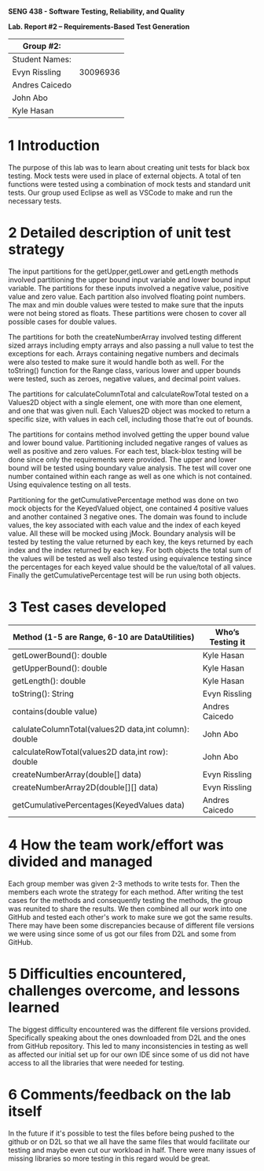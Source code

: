 **SENG 438 - Software Testing, Reliability, and Quality**

**Lab. Report \#2 – Requirements-Based Test Generation**

| Group \#2:      |     |
| -------------- | --- |
| Student Names: |     |
| Evyn Rissling               |30096936     |
| Andres Caicedo  |     |
| John Abo               |     |
| Kyle Hasan             |     |

# 1 Introduction

The purpose of this lab was to learn about creating unit tests for black box testing. Mock tests were used in place of external objects. A total of ten functions were tested using a combination of mock tests and standard unit tests. Our group used Eclipse as well as VSCode to make and run the necessary tests.

# 2 Detailed description of unit test strategy

The input partitions for the getUpper,getLower and getLength methods involved partitioning the upper bound input variable and lower bound input variable. The partitions for these inputs involved a negative value, positive value and zero value. Each partition also involved floating point numbers. The max and min double values were tested to make sure that the inputs were not being stored as floats. These partitions were chosen to cover all possible cases for double values.

The partitions for both the createNumberArray involved testing different sized arrays including empty arrays and also passing a null value to test the exceptions for each. Arrays containing negative numbers and decimals were also tested to make sure it would handle both as well. For the toString() function for the Range class, various lower and upper bounds were tested, such as zeroes, negative values, and decimal point values.

The partitions for calculateColumnTotal and calculateRowTotal tested on a Values2D object with a single element, one with more than one element, and one that was given null. Each Values2D object was mocked to return a specific size, with values in each cell, including those that’re out of bounds.

The partitions for contains method involved getting the upper bound value and lower bound value. Partitioning included negative ranges of values as well as positive and zero values. For each test, black-blox testing will be done since only the requirements were provided. The upper and lower bound will be tested using boundary value analysis. The test will cover one number contained within each range as well as one which is not contained. Using equivalence testing on all tests. 

Partitioning for the getCumulativePercentage method was done on two mock objects for the KeyedValued object, one contained 4 positive values and another contained 3 negative ones. The domain was found to include values, the key associated with each value and the index of each keyed value. All these will be mocked using jMock. Boundary analysis will be tested by testing the value returned by each key, the keys returned by each index and the index returned by each key. For both objects the total sum of the values will be tested as well also tested using equivalence testing since the percentages for each keyed value should be the value/total of all values. Finally the getCumulativePercentage test will be run using both objects.


# 3 Test cases developed

| Method (1-5 are Range, 6-10 are DataUtilities)          | Who’s Testing it |
| ------------------------------------------------------- | ---------------- |
| getLowerBound(): double                                 | Kyle Hasan       |
| getUpperBound(): double                                 | Kyle Hasan       |
| getLength(): double                                     | Kyle Hasan       |
| toString(): String                                      | Evyn Rissling    |
| contains(double value)                                  | Andres Caicedo   |
| calulateColumnTotal(values2D data,int column): double | John Abo         |
| calculateRowTotal(values2D data,int row): double      | John Abo         |
| createNumberArray(double\[\] data)                      | Evyn Rissling    |
| createNumberArray2D(double\[\]\[\] data)                | Evyn Rissling    |
| getCumulativePercentages(KeyedValues data)              | Andres Caicedo   |

# 4 How the team work/effort was divided and managed

Each group member was given 2-3 methods to write tests for. Then the members each wrote the strategy for each method. After writing the test cases for the methods and consequently testing the methods, the group was reunited to share the results. We then combined all our work into one GitHub and tested each other's work to make sure we got the same results. There may have been some discrepancies because of different file versions we were using since some of us got our files from D2L and some from GitHub.


# 5 Difficulties encountered, challenges overcome, and lessons learned

The biggest difficulty encountered was the different file versions provided. Specifically speaking about the ones downloaded from D2L and the ones from GitHub repository. This led to many inconsistencies in testing as well as affected our initial set up for our own IDE since some of us did not have access to all the libraries that were needed for testing.

# 6 Comments/feedback on the lab itself

In the future if it's possible to test the files before being pushed to the github or on D2L so that we all have the same files that would facilitate our testing and maybe even cut our workload in half. There were many issues of missing libraries so more testing in this regard would be great.
